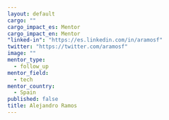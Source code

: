 ```yaml
---
layout: default
cargo: ""
cargo_impact_es: Mentor
cargo_impact_en: Mentor
"linked-in": "https://es.linkedin.com/in/aramosf"
twitter: "https://twitter.com/aramosf"
image: ""
mentor_type: 
  - follow_up
mentor_field: 
  - tech
mentor_country: 
  - Spain
published: false
title: Alejandro Ramos
---
```



